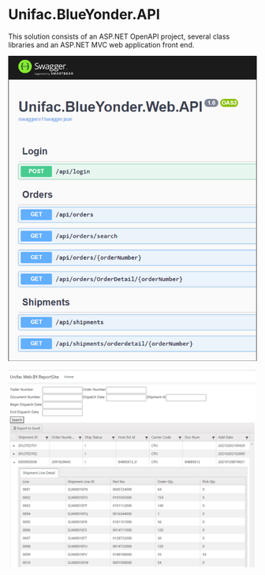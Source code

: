 # Unifac.BlueYonder.API
This solution consists of an ASP.NET OpenAPI project, several class libraries and an ASP.NET MVC web application front end. 

![Alt text](https://github.com/billseipel/Unifac.BlueYonder.API/blob/master/API_shot.png?raw=true "ASP.NET OpenAPI")

![Alt text](https://github.com/billseipel/Unifac.BlueYonder.API/blob/master/BY_Web.png?raw=true "ASP.NET MVC Application")




